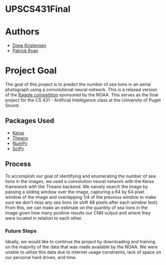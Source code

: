 # UPSCS431Final
# Authors
 * [Drew Kristensen](https://github.com/dkristensen)
 * [Patrick Ryan](https://github.com/pjryan513)
# Project Goal
The goal of this project is to predict the number of sea lions in an aerial photograph using a convolutional neural network. This is a relaxed version of the [Kaggle competition]( https://www.kaggle.com/c/noaa-fisheries-steller-sea-lion-population-count/data) sponsored by the NOAA. This serves as the final project for the CS 431 - Artificial Intelligence class at the University of Puget Sound.

## Packages Used
 * [Keras](https://keras.io/)
 * [Theano](http://deeplearning.net/software/theano/)
 * [NumPy](http://www.numpy.org/)
 * [SciPy](https://www.scipy.org/)

## Process
To accomplish our goal of identifying and enumerating the number of sea lions in the images, we used a convolution neural network with the Keras framework with the Theano backend. We naively search the image by passing a sliding window over the image, capturing a 64 by 64 pixel window of the image and overlapping 1/4 of the previous window to make sure we don't miss any sea lions (ie shift 48 pixels after each window test). From this, we can make an estimate on the quantity of sea lions in the image given how many positive results our CNN output and where they were located in relation to each other.

### Future Steps
Ideally, we would like to continue the project by downloading and training on the majority of the data that was made available by the NOAA. We were unable to utilize this data due to internet usage constraints, lack of space on our personal hard drives, and time.
